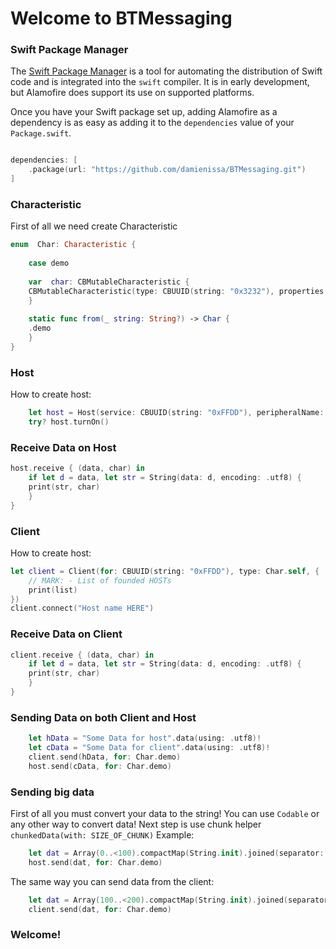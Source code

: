 
# Welcome to BTMessaging

### Swift Package Manager

  

The [Swift Package Manager](https://swift.org/package-manager/) is a tool for automating the distribution of Swift code and is integrated into the `swift` compiler. It is in early development, but Alamofire does support its use on supported platforms.

  

Once you have your Swift package set up, adding Alamofire as a dependency is as easy as adding it to the `dependencies` value of your `Package.swift`.

  

```swift

dependencies: [
	.package(url: "https://github.com/damienissa/BTMessaging.git")
]

```

### Characteristic
First of all we need create Characteristic
```swift
enum  Char: Characteristic {
    
    case demo
    
    var  char: CBMutableCharacteristic {
	CBMutableCharacteristic(type: CBUUID(string: "0x3232"), properties: [.notify, .write, .read], value: nil, permissions: [.readable, .writeable])
    }
    
    static func from(_ string: String?) -> Char {
	.demo
    }
}
 ```
### Host
How to create host: 
```swift
    let host = Host(service: CBUUID(string: "0xFFDD"), peripheralName: "My Host Name", type: Char.self)
    try? host.turnOn()
```

### Receive Data on Host
```swift
host.receive { (data, char) in
    if let d = data, let str = String(data: d, encoding: .utf8) {
	print(str, char)
    }
}
```
### Client
How to create host: 
```swift
let client = Client(for: CBUUID(string: "0xFFDD"), type: Char.self, { (list, _) in 
    // MARK: - List of founded HOSTs
    print(list)
})
client.connect("Host name HERE")
```
### Receive Data on Client
```swift
client.receive { (data, char) in
    if let d = data, let str = String(data: d, encoding: .utf8) {
	print(str, char)
    }
}
```

### Sending Data on both Client and Host
```swift
    let hData = "Some Data for host".data(using: .utf8)!
    let cData = "Some Data for client".data(using: .utf8)!
    client.send(hData, for: Char.demo)
    host.send(cData, for: Char.demo)
 ```   
### Sending big data
First of all you must convert your data to the string! You can use `Codable` or any other way to convert data!  Next step is use chunk helper `chunkedData(with: SIZE_OF_CHUNK)`
Example:
```swift
    let dat = Array(0..<100).compactMap(String.init).joined(separator: ", ").chunkedData(with: 128)
    host.send(dat, for: Char.demo)
```
The same way you can send data from the client:
```swift
    let dat = Array(100..<200).compactMap(String.init).joined(separator: ", ").chunkedData(with: 128)
    client.send(dat, for: Char.demo)
```
### Welcome!
